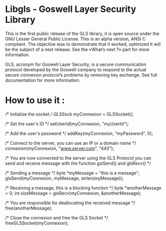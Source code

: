 Libgls - Goswell Layer Security Library
===

This is the first public release of the GLS library, it is open source under the GNU Lesser General Public License. This is an alpha version, ANSI C compliant. The objective was to demonstrate that it worked, optimized it will be the subject of a next release. See the «What’s next ?» part for more information.

GLS, acronym for Goswell Layer Security, is a secure communication protocol developed by the Goswell company to respond to the actual secure connexion protocol’s problems by removing key exchange. See full documentation for more information.

How to use it :
===

/* Initialize the socket */
GLSSock* myConnexion = GLSSocket();

/* Set the user's ID */
setUserId(myConnexion, "myUserId");

/* Add the user's password */
addKey(myConnexion, "myPassword", 0);

/* Connect to the server, you can use an IP or a domain name */
connexion(myConnexion, "www.server.com", "443");

/* You are now connected to the server using the GLS Protocol
  you can send and receive message with the function gslSend() and glsRecv() */

/* Sending a message */
byte *myMessage = "this is a message";
glsSend(myConnexion, myMessage, strlen(myMessage));

/* Receiving a message, this is a blocking function */
byte *anotherMessage = 0;
int sizeMessage = glsRecv(myConnexion, &anotherMessage);

/* You are responsible for deallocating the received message */
free(anotherMessage);

/* Close the connexion and free the GLS Socket */
freeGLSSocket(myConnexion);

